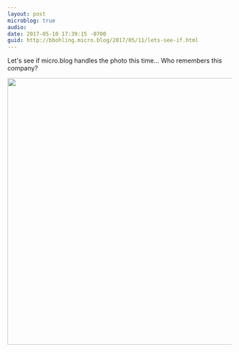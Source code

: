 ```yaml
---
layout: post
microblog: true
audio: 
date: 2017-05-10 17:39:15 -0700
guid: http://bbohling.micro.blog/2017/05/11/lets-see-if.html
---
```

Let's see if micro.blog handles the photo this time...
Who remembers this company?


<img src="http://bbohling.micro.blog/uploads/2017/0d98c78d41.jpg" width="600" height="600" style="height: auto" />
